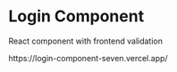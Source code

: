 <h1>Login Component</h1>
<p>React component with frontend validation</p>
https://login-component-seven.vercel.app/
